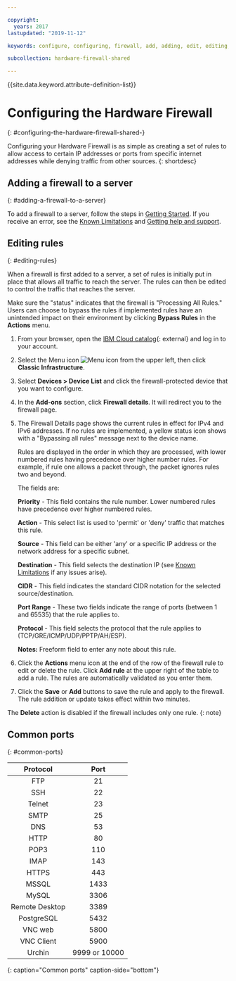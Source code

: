 ```yaml
---

copyright:
  years: 2017
lastupdated: "2019-11-12"

keywords: configure, configuring, firewall, add, adding, edit, editing, rules, ports, common

subcollection: hardware-firewall-shared

---
```


{{site.data.keyword.attribute-definition-list}}

# Configuring the Hardware Firewall
{: #configuring-the-hardware-firewall-shared-}

Configuring your Hardware Firewall is as simple as creating a set of rules to allow access to certain IP addresses or ports from specific internet addresses while denying traffic from other sources.
{: shortdesc}

## Adding a firewall to a server
{: #adding-a-firewall-to-a-server}

To add a firewall to a server, follow the steps in [Getting Started](/docs/hardware-firewall-shared?topic=hardware-firewall-shared-getting-started#getting-started). If you receive an error, see the [Known Limitations](/docs/hardware-firewall-shared?topic=hardware-firewall-shared-known-limitations-with-hardware-firewall-shared-#known-limitations-with-hardware-firewall-shared-) and [Getting help and support](/docs/hardware-firewall-shared?topic=hardware-firewall-shared-getting-help-and-support-for-hardware-firewall-shared-#getting-help-and-support-for-hardware-firewall-shared-).

## Editing rules
{: #editing-rules}

When a firewall is first added to a server, a set of rules is initially put in place that allows all traffic to reach the server. The rules can then be edited to control the traffic that reaches the server.

Make sure the "status" indicates that the firewall is "Processing All Rules." Users can choose to bypass the rules if implemented rules have an unintended impact on their environment by clicking **Bypass Rules** in the **Actions** menu.

1. From your browser, open the [IBM Cloud catalog](https://cloud.ibm.com){: external} and log in to your account.
1. Select the Menu icon ![Menu icon](../../icons/icon_hamburger.svg) from the upper left, then click **Classic Infrastructure**.
1. Select **Devices > Device List** and click the firewall-protected device that you want to configure.
1. In the **Add-ons** section, click **Firewall details**. It will redirect you to the firewall page.
1. The Firewall Details page shows the current rules in effect for IPv4 and IPv6 addresses. If no rules are implemented, a yellow status icon shows with a "Bypassing all rules" message next to the device name.

     Rules are displayed in the order in which they are processed, with lower numbered rules having precedence over higher
     number rules. For example, if rule one allows a packet through, the packet ignores rules two and beyond.

     The fields are:

      **Priority** - This field contains the rule number. Lower numbered rules have precedence over higher numbered rules.

      **Action** - This select list is used to 'permit' or 'deny' traffic that matches this rule.

      **Source** - This field can be either 'any' or a specific IP address or the network address for a specific subnet.

      **Destination** - This field selects the destination IP (see [Known Limitations](/docs/hardware-firewall-shared?topic=hardware-firewall-shared-known-limitations-with-hardware-firewall-shared-) if any issues arise).

      **CIDR** - This field indicates the standard CIDR notation for the selected source/destination.

      **Port Range** - These two fields indicate the range of ports (between 1 and 65535) that the rule applies to.

      **Protocol** - This field selects the protocol that the rule applies to (TCP/GRE/ICMP/UDP/PPTP/AH/ESP).

      **Notes:** Freeform field to enter any note about this rule.

1. Click the **Actions** menu icon at the end of the row of the firewall rule to edit or delete the rule. Click **Add rule** at the upper right of the table to add a rule. The rules are automatically validated as you enter them.

1. Click the **Save** or **Add** buttons to save the rule and apply to the firewall. The rule addition or update takes effect within two minutes.

The **Delete** action is disabled if the firewall includes only one rule.
{: note}

## Common ports
{: #common-ports}

| Protocol | Port |
| :-----: | :-----: |
| FTP | 21 |
| SSH | 22 |
| Telnet | 23 |
| SMTP | 25 |
| DNS | 53 |
| HTTP | 80 |
| POP3 | 110 |
| IMAP | 143 |
| HTTPS | 443 |
| MSSQL | 1433 |
| MySQL | 3306 |
| Remote Desktop | 3389 |
| PostgreSQL | 5432 |
| VNC web | 5800 |
| VNC Client | 5900 |
| Urchin | 9999 or 10000 |
{: caption="Common ports" caption-side="bottom"}
